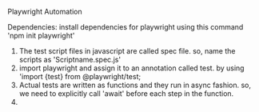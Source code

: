 Playwright Automation

Dependencies: install dependencies for playwright using this command 'npm init playwright'

1) The test script files in javascript are called spec file. so, name the scripts as 'Scriptname.spec.js'
2) import playwright and assign it to an annotation called test. by using 'import {test} from @playwright/test;
3) Actual tests are written as functions and they run in async fashion. so, we need to explicitly call 'await' before each step in the function.
4) 
